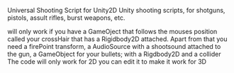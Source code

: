 Universal Shooting Script for Unity2D
Unity shooting scripts, for shotguns, pistols, assult rifles, burst weapons, etc.

will only work if you have a GameOject that follows the mouses position called your crossHair that has a Rigidbody2D attached.
Apart from that you need a firePoint transform, a AudioSource with a shootsound attached to the gun, a GameObject for your bullets; with a Rigdbody2D and a collider
The code will only work for 2D you can edit it to make it work for 3D
